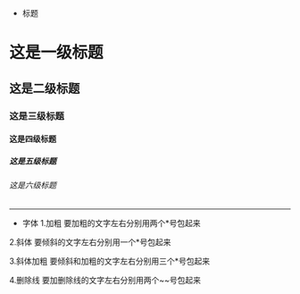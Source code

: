 + 标题
# 这是一级标题
## 这是二级标题
### 这是三级标题
#### 这是四级标题
##### 这是五级标题
###### 这是六级标题
---------------------------------------
+ 字体
1.加粗
要加粗的文字左右分别用两个*号包起来

2.斜体
要倾斜的文字左右分别用一个*号包起来

3.斜体加粗
要倾斜和加粗的文字左右分别用三个*号包起来

4.删除线
要加删除线的文字左右分别用两个~~号包起来
